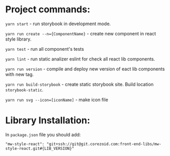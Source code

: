 # Project commands:

`yarn start` - run storybook in development mode.

`yarn run create --n={ComponentName}` - create new component in react style library.

`yarn test` - run all component's tests

`yarn lint` - run static analizer eslint for check all react lib components.

`yarn run version` - compile and deploy new version of eact lib components with new tag.

`yarn run build-storybook` - create static storybook site. Build location `storybook-static`.

`yarn run svg --icon=[iconName]` - make icon file


# Library Installation:

In `package.json` file you should add:

`"mw-style-react": "git+ssh://git@git.corezoid.com:front-end-libs/mw-style-react.git#{LIB_VERSION}"`
